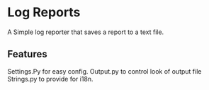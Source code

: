 # Log Reports
A Simple log reporter that saves a report to a text file.

## Features
Settings.Py for easy config.
Output.py to control look of output file
Strings.py to provide for i18n.
